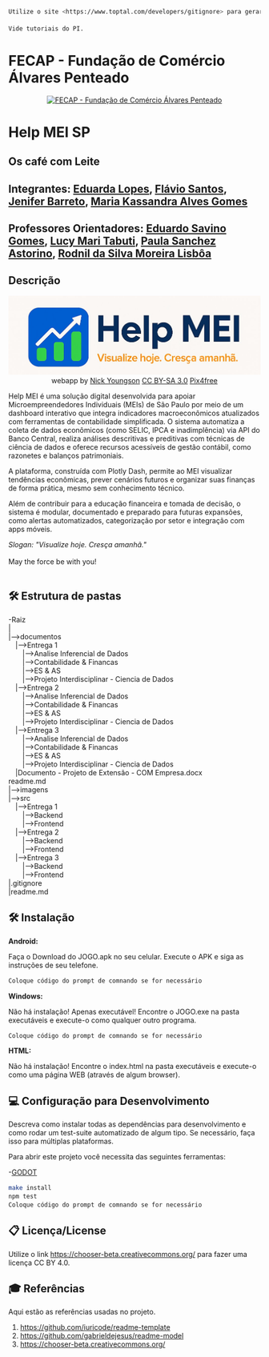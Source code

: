 ```sh
Utilize o site <https://www.toptal.com/developers/gitignore> para gerar seu arquivo gitignore e apague este campo.

Vide tutoriais do PI.
```

# FECAP - Fundação de Comércio Álvares Penteado

<p align="center">
<a href= "https://www.fecap.br/"><img src="https://encrypted-tbn0.gstatic.com/images?q=tbn:ANd9GcRhZPrRa89Kma0ZZogxm0pi-tCn_TLKeHGVxywp-LXAFGR3B1DPouAJYHgKZGV0XTEf4AE&usqp=CAU" alt="FECAP - Fundação de Comércio Álvares Penteado" border="0"></a>
</p>

# Help MEI SP

## Os café com Leite

## Integrantes: <a href="https://www.linkedin.com/in/mariaeflopes/">Eduarda Lopes</a>, <a href="https://www.linkedin.com/in/flaviojose-santos/">Flávio Santos</a>, <a href="https://www.linkedin.com/in/jenifer-barreto-55022523b/">Jenifer Barreto</a>, <a href="https://www.linkedin.com/in/maria-kassandra-alves-a6b406284/">Maria Kassandra Alves Gomes</a>

## Professores Orientadores: <a href="https://www.linkedin.com/in/eduardo-savino-gomes-77833a10/">Eduardo Savino Gomes</a>, <a href="https://www.linkedin.com/in/lucymari/">Lucy Mari Tabuti</a>, <a href="https://www.linkedin.com/in/paula-astorino-432b5812a/">Paula Sanchez Astorino</a>, <a href="https://www.linkedin.com/in/professorrodnil/">Rodnil da Silva Moreira Lisbôa</a>
## Descrição

<p align="center">
<img src="https://github.com/2025-1-NCC4/Projeto2/blob/main/imagens/HELPMEI.png" alt="Help MEI" border="0">
  webapp by <a href="http://www.nyphotographic.com/">Nick Youngson</a> <a rel="license" href="https://creativecommons.org/licenses/by-sa/3.0/">CC BY-SA 3.0</a> <a href="http://pix4free.org/">Pix4free</a>
</p>


Help MEI é uma solução digital desenvolvida para apoiar Microempreendedores Individuais (MEIs) de São Paulo por meio de um dashboard interativo que integra indicadores macroeconômicos atualizados com ferramentas de contabilidade simplificada. O sistema automatiza a coleta de dados econômicos (como SELIC, IPCA e inadimplência) via API do Banco Central, realiza análises descritivas e preditivas com técnicas de ciência de dados e oferece recursos acessíveis de gestão contábil, como razonetes e balanços patrimoniais.

A plataforma, construída com Plotly Dash, permite ao MEI visualizar tendências econômicas, prever cenários futuros e organizar suas finanças de forma prática, mesmo sem conhecimento técnico.

Além de contribuir para a educação financeira e tomada de decisão, o sistema é modular, documentado e preparado para futuras expansões, como alertas automatizados, categorização por setor e integração com apps móveis.

*_Slogan: "Visualize hoje. Cresça amanhã."_*
<br><br>
May the force be with you!
<br><br>

## 🛠 Estrutura de pastas

-Raiz<br>
|<br>
|-->documentos<br>
  &emsp;|-->Entrega 1<br>
    &emsp;&emsp;|-->Analise Inferencial de Dados<br>
    &emsp;&emsp;|-->Contabilidade & Financas<br>
    &emsp;&emsp;|-->ES & AS<br>
    &emsp;&emsp;|-->Projeto Interdisciplinar - Ciencia de Dados<br>
  &emsp;|-->Entrega 2<br>
    &emsp;&emsp;|-->Analise Inferencial de Dados<br>
    &emsp;&emsp;|-->Contabilidade & Financas<br>
    &emsp;&emsp;|-->ES & AS<br>
    &emsp;&emsp;|-->Projeto Interdisciplinar - Ciencia de Dados<br>
  &emsp;|-->Entrega 3<br>
    &emsp;&emsp;|-->Analise Inferencial de Dados<br>
    &emsp;&emsp;|-->Contabilidade & Financas<br>
    &emsp;&emsp;|-->ES & AS<br>
    &emsp;&emsp;|-->Projeto Interdisciplinar - Ciencia de Dados<br>
  &emsp;|Documento - Projeto de Extensão - COM Empresa.docx<br>
  readme.md<br>
|-->imagens<br>
|-->src<br>
  &emsp;|-->Entrega 1<br>
    &emsp;&emsp;|-->Backend<br>
    &emsp;&emsp;|-->Frontend<br>
  &emsp;|-->Entrega 2<br>
    &emsp;&emsp;|-->Backend<br>
    &emsp;&emsp;|-->Frontend<br>
  &emsp;|-->Entrega 3<br>
    &emsp;&emsp;|-->Backend<br>
    &emsp;&emsp;|-->Frontend<br>
|.gitignore<br>
|readme.md<br>

## 🛠 Instalação

<b>Android:</b>

Faça o Download do JOGO.apk no seu celular.
Execute o APK e siga as instruções de seu telefone.

```sh
Coloque código do prompt de comnando se for necessário
```

<b>Windows:</b>

Não há instalação! Apenas executável!
Encontre o JOGO.exe na pasta executáveis e execute-o como qualquer outro programa.

```sh
Coloque código do prompt de comnando se for necessário
```

<b>HTML:</b>

Não há instalação!
Encontre o index.html na pasta executáveis e execute-o como uma página WEB (através de algum browser).

## 💻 Configuração para Desenvolvimento

Descreva como instalar todas as dependências para desenvolvimento e como rodar um test-suite automatizado de algum tipo. Se necessário, faça isso para múltiplas plataformas.

Para abrir este projeto você necessita das seguintes ferramentas:

-<a href="https://godotengine.org/download">GODOT</a>

```sh
make install
npm test
Coloque código do prompt de comnando se for necessário
```

## 📋 Licença/License
Utilize o link <https://chooser-beta.creativecommons.org/> para fazer uma licença CC BY 4.0.

## 🎓 Referências

Aqui estão as referências usadas no projeto.

1. <https://github.com/iuricode/readme-template>
2. <https://github.com/gabrieldejesus/readme-model>
3. <https://chooser-beta.creativecommons.org/>

